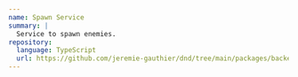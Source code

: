 ```yaml
---
name: Spawn Service
summary: |
  Service to spawn enemies.
repository:
  language: TypeScript
  url: https://github.com/jeremie-gauthier/dnd/tree/main/packages/backend/src/game/combat/services/spawn
---
```


<NodeGraph />
